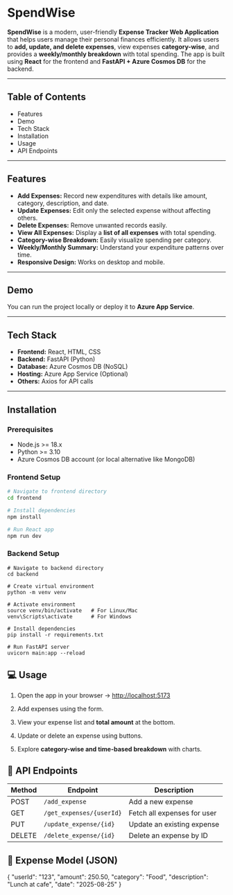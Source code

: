 # SpendWise

**SpendWise** is a modern, user-friendly **Expense Tracker Web Application** that helps users manage their personal finances efficiently. It allows users to **add, update, and delete expenses**, view expenses **category-wise**, and provides a **weekly/monthly breakdown** with total spending. The app is built using **React** for the frontend and **FastAPI + Azure Cosmos DB** for the backend.  

---

## Table of Contents

- Features  
- Demo  
- Tech Stack  
- Installation  
- Usage  
- API Endpoints 

---

## Features

- **Add Expenses:** Record new expenditures with details like amount, category, description, and date.  
- **Update Expenses:** Edit only the selected expense without affecting others.  
- **Delete Expenses:** Remove unwanted records easily.  
- **View All Expenses:** Display a **list of all expenses** with total spending.  
- **Category-wise Breakdown:** Easily visualize spending per category.  
- **Weekly/Monthly Summary:** Understand your expenditure patterns over time.  
- **Responsive Design:** Works on desktop and mobile.  

---

## Demo

You can run the project locally or deploy it to **Azure App Service**.  

---

## Tech Stack

- **Frontend:** React, HTML, CSS  
- **Backend:** FastAPI (Python)  
- **Database:** Azure Cosmos DB (NoSQL)  
- **Hosting:** Azure App Service (Optional)  
- **Others:** Axios for API calls  

---

## Installation

### Prerequisites

- Node.js >= 18.x  
- Python >= 3.10  
- Azure Cosmos DB account (or local alternative like MongoDB)  

### Frontend Setup

```bash
# Navigate to frontend directory
cd frontend

# Install dependencies
npm install

# Run React app
npm run dev
```
### Backend Setup
```
# Navigate to backend directory
cd backend

# Create virtual environment
python -m venv venv

# Activate environment
source venv/bin/activate   # For Linux/Mac
venv\Scripts\activate      # For Windows

# Install dependencies
pip install -r requirements.txt

# Run FastAPI server
uvicorn main:app --reload
```

💻 Usage
--------

1.  Open the app in your browser → [http://localhost:5173](http://localhost:5173)
    
2.  Add expenses using the form.
    
3.  View your expense list and **total amount** at the bottom.
    
4.  Update or delete an expense using buttons.
    
5.  Explore **category-wise and time-based breakdown** with charts.

📡 API Endpoints
---------
| Method | Endpoint | Description |
| --- | --- | --- |
| POST | `/add_expense` | Add a new expense |
| GET | `/get_expenses/{userId}` | Fetch all expenses for user |
| PUT | `/update_expense/{id}` | Update an existing expense |
| DELETE | `/delete_expense/{id}` | Delete an expense by ID |

📝 Expense Model (JSON)
-------
{
  "userId": "123",
  "amount": 250.50,
  "category": "Food",
  "description": "Lunch at cafe",
  "date": "2025-08-25"
}

